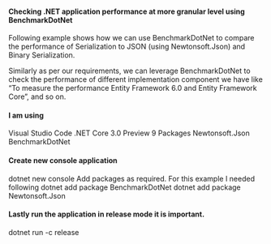 #### Checking .NET application performance at more granular level using BenchmarkDotNet
Following example shows how we can use BenchmarkDotNet to compare the performance of Serialization to JSON (using Newtonsoft.Json) and Binary Serialization. 

Similarly as per our requirements, we can leverage BenchmarkDotNet to check the performance of different implementation component we have like “To measure the performance Entity Framework 6.0 and Entity Framework Core”, and so on.

####  I am using
Visual Studio Code
 .NET Core 3.0 Preview 9
Packages 
Newtonsoft.Json
BenchmarkDotNet

####  Create new console application
dotnet new console
Add packages as required. For this example I needed following
dotnet add package BenchmarkDotNet
dotnet add package Newtonsoft.Json

####  Lastly run the application in release mode it is important.
dotnet run -c release

